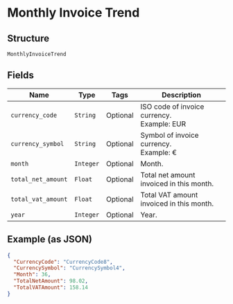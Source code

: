 
# Monthly Invoice Trend

## Structure

`MonthlyInvoiceTrend`

## Fields

| Name | Type | Tags | Description |
|  --- | --- | --- | --- |
| `currency_code` | `String` | Optional | ISO code of invoice currency.<br>Example: EUR |
| `currency_symbol` | `String` | Optional | Symbol of invoice currency.<br>Example: € |
| `month` | `Integer` | Optional | Month. |
| `total_net_amount` | `Float` | Optional | Total net amount invoiced in this month. |
| `total_vat_amount` | `Float` | Optional | Total VAT amount invoiced in this month. |
| `year` | `Integer` | Optional | Year. |

## Example (as JSON)

```json
{
  "CurrencyCode": "CurrencyCode8",
  "CurrencySymbol": "CurrencySymbol4",
  "Month": 36,
  "TotalNetAmount": 98.02,
  "TotalVATAmount": 158.14
}
```

